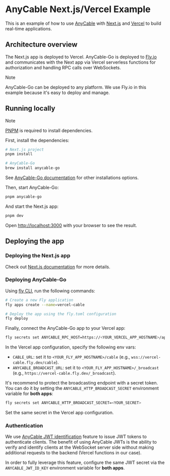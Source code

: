 # AnyCable Next.js/Vercel Example

This is an example of how to use [AnyCable](https://anycable.io) with [Next.js](https://nextjs.org) and [Vercel](https://vercel.com) to build real-time applications.

## Architecture overview

The Next.js app is deployed to Vercel. AnyCable-Go is deployed to [Fly.io](https://fly.io) and communicates with the Next app via Vercel serverless functions for authorization and handling RPC calls over WebSockets.

> [!NOTE]
> AnyCable-Go can be deployed to any platform. We use Fly.io in this example because it's easy to deploy and manage.

## Running locally

> [!NOTE]
> [PNPM](https://pnpm.io/installation) is required to install dependencies.

First, install the dependencies:

```bash
# Next.js project
pnpm install

# AnyCable-Go
brew install anycable-go
```

See [AnyCable-Go documentation](https://docs.anycable.io/anycable-go/getting_started?id=installation) for other installations options.

Then, start AnyCable-Go:

```bash
pnpm anycable-go
```

And start the Next.js app:

```bash
pnpm dev
```

Open [http://localhost:3000](http://localhost:3000) with your browser to see the result.

## Deploying the app

### Deploying the Next.js app

Check out [Next.js documentation](https://nextjs.org/docs/pages/building-your-application/deploying#managed-nextjs-with-vercel) for more details.

### Deploying AnyCable-Go

Using [fly CLI](https://fly.io/docs/hands-on/install-flyctl/), run the following commands:

```sh
# Create a new Fly application
fly apps create --name=vercel-cable

# Deploy the app using the fly.toml configuration
fly deploy
```

Finally, connect the AnyCable-Go app to your Vercel app:

```sh
fly secrets set ANYCABLE_RPC_HOST=https://<YOUR_VERCEL_APP_HOSTNAME>/api/anycable
```

In the Vercel app configuration, specify the following env vars:

- `CABLE_URL`: set it to `<YOUR_FLY_APP_HOSTNAME>/cable` (e.g., `wss://vercel-cable.fly.dev/cable`).
- `ANYCABLE_BROADCAST_URL`: set it to `<YOUR_FLY_APP_HOSTNAME>/_broadcast` (e.g., `https://vercel-cable.fly.dev/_broadcast`).

It's recommend to protect the broadcasting endpoint with a secret token. You can do it by setting the `ANYCABLE_HTTP_BROADCAST_SECRET` environment variable for **both apps**:

```sh
fly secrets set ANYCABLE_HTTP_BROADCAST_SECRET=<YOUR_SECRET>
```

Set the same secret in the Vercel app configuration.

### Authentication

We use [AnyCable JWT identification](https://docs.anycable.io/anycable-go/jwt_identification) feature to issue JWT tokens to authenticate clients. The benefit of using AnyCable JWTs is the ability to verify and identify clients at the WebSocket server side without making additional requests to the backend (Vercel functions in our case).

In order to fully leverage this feature, configure the same JWT secret via the `ANYCABLE_JWT_ID_KEY` environment variable for **both apps**.
